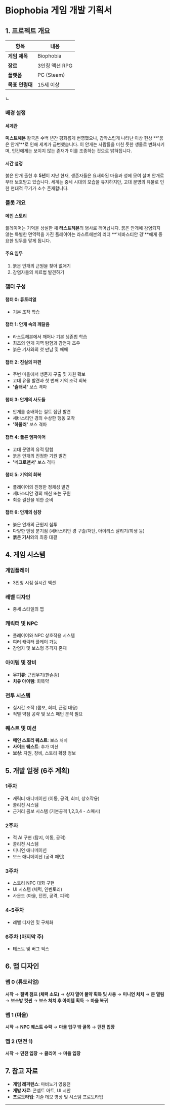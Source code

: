 # Biophobia 게임 개발 기획서

## 1. 프로젝트 개요

| 항목         | 내용         |
| ---------- | ---------- |
| **게임 제목**  | Biophobia  |
| **장르**     | 3인칭 액션 RPG |
| **플랫폼**    | PC (Steam) |
| **목표 연령대** | 15세 이상     |


ㄴ
### 배경 설정

#### 세계관

**미스트헤븐** 왕국은 수백 년간 평화롭게 번영했으나, 갑작스럽게 나타난 이상 현상 **'붉은 안개'**로 인해 세계가 급변했습니다. 이 안개는 사람들을 미친 듯한 생물로 변화시키며, 인간에게는 보이지 않는 존재가 이를 조종하는 것으로 밝혀집니다.

#### 시간 설정

붉은 안개 출현 후 **5년**이 지난 현재, 생존자들은 요새화된 마을과 성에 모여 살며 안개로부터 보호받고 있습니다. 세계는 중세 시대의 모습을 유지하지만, 고대 문명의 유물로 인한 현대적 무기가 소수 존재합니다.

### 플롯 개요

#### 메인 스토리

플레이어는 기억을 상실한 채 **라스트헤븐**의 병사로 깨어납니다. 붉은 안개에 감염되지 않는 특별한 면역력을 가진 플레이어는 라스트헤븐의 리더 **'세바스티안 경'**에게 중요한 임무를 맡게 됩니다.

#### 주요 임무

1. 붉은 안개의 근원을 찾아 없애기
2. 감염자들의 치료법 발견하기

### 챕터 구성

#### 챕터 0: 튜토리얼

- 기본 조작 학습

#### 챕터 1: 안개 속의 깨달음

- 라스트헤븐에서 깨어나 기본 생존법 학습
- 최초의 안개 지역 탐험과 감염자 조우
- 붉은 기사와의 첫 만남 및 패배

#### 챕터 2: 진실의 파편

- 주변 마을에서 생존자 구출 및 자원 확보
- 고대 유물 발견과 첫 번째 기억 조각 회복
- **'슬래셔'** 보스 격파

#### 챕터 3: 안개의 사도들

- 안개를 숭배하는 컬트 집단 발견
- 세바스티안 경의 수상한 행동 포착
- **'하울러'** 보스 격파

#### 챕터 4: 폴른 엠파이어

- 고대 문명의 유적 탐험
- 붉은 안개의 진정한 기원 발견
- **'네크로맨서'** 보스 격파

#### 챕터 5: 기억의 회복

- 플레이어의 진정한 정체성 발견
- 세바스티안 경의 배신 또는 구원
- 최종 결전을 위한 준비

#### 챕터 6: 안개의 심장

- 붉은 안개의 근원지 침투
- 다양한 엔딩 분기점 (세바스티안 경 구출/처단, 아이리스 살리기/희생 등)
- **붉은 기사**와의 최종 대결

## 4. 게임 시스템

### 게임플레이

- 3인칭 시점 실시간 액션

### 레벨 디자인

- 중세 스타일의 맵

### 캐릭터 및 NPC

- 플레이어와 NPC 상호작용 시스템
- 여러 캐릭터 플레이 가능
- 감염자 및 보스형 추격자 존재

### 아이템 및 장비

- **무기류**: 근접무기(한손검)
- **치유 아이템**: 회복약

### 전투 시스템

- 실시간 조작 (콤보, 회피, 근접 대응)
- 적별 약점 공략 및 보스 패턴 분석 필요

### 퀘스트 및 미션

- **메인 스토리 퀘스트**: 보스 처치
- **사이드 퀘스트**: 추가 미션
- **보상**: 자원, 장비, 스토리 확장 정보

## 5. 개발 일정 (6주 계획)

### 1주차

- 캐릭터 애니메이션 (이동, 공격, 회피, 상호작용)
- 콜리전 시스템
- 근거리 콤보 시스템 (기본공격 1,2,3,4 - 스매시)

### 2주차

- 적 AI 구현 (탐지, 이동, 공격)
- 콜리전 시스템
- 미니언 애니메이션
- 보스 애니메이션 (공격 패턴)

### 3주차

- 스토리 NPC 대화 구현
- UI 시스템 (체력, 인벤토리)
- 사운드 (마을, 던전, 공격, 피격)

### 4-5주차

- 레벨 디자인 및 구체화

### 6주차 (마지막 주)

- 테스트 및 버그 픽스

## 6. 맵 디자인
### 맵 0 (튜토리얼)

**시작** → **절벽 점프 (체력 소모)** → **상자 열어 물약 획득 및 사용** → **미니언 처치** → **문 열림** → **보스방 컷씬** → **보스 처치 후 아이템 획득** → **마을 복귀**

### 맵 1 (마을)

**시작** → **NPC 퀘스트 수락** → **마을 입구 밖 골목** → **던전 입장**

### 맵 2 (던전 1)

**시작** → **던전 입장** → **클리어** → **마을 입장** 


## 7. 참고 자료

- **게임 레퍼런스**: 마비노기 영웅전
- **개발 자료**: 콘셉트 아트, UI 시안
- **프로토타입**: 기술 데모 영상 및 시스템 프로토타입

---

